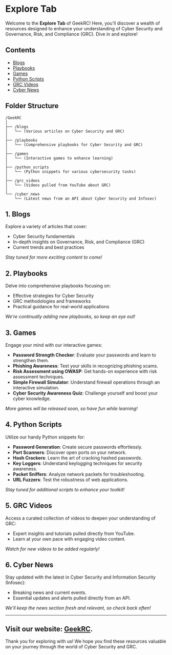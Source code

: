 
# Explore Tab

Welcome to the **Explore Tab** of GeekRC! Here, you'll discover a wealth of resources designed to enhance your understanding of Cyber Security and Governance, Risk, and Compliance (GRC). Dive in and explore!

## Contents
- [Blogs](#blogs)
- [Playbooks](#playbooks)
- [Games](#games)
- [Python Scripts](#python-scripts)
- [GRC Videos](#grc-videos)
- [Cyber News](#cyber-news)

## Folder Structure
```
/GeekRC
│
├── /blogs
│   └── (Various articles on Cyber Security and GRC)
│
├── /playbooks
│   └── (Comprehensive playbooks for Cyber Security and GRC)
│
├── /games
│   └── (Interactive games to enhance learning)
│
├── /python_scripts
│   └── (Python snippets for various cybersecurity tasks)
│
├── /grc_videos
│   └── (Videos pulled from YouTube about GRC)
│
└── /cyber_news
    └── (Latest news from an API about Cyber Security and Infosec)
```

## 1. Blogs
Explore a variety of articles that cover:
- Cyber Security fundamentals
- In-depth insights on Governance, Risk, and Compliance (GRC)
- Current trends and best practices

*Stay tuned for more exciting content to come!*

## 2. Playbooks
Delve into comprehensive playbooks focusing on:
- Effective strategies for Cyber Security
- GRC methodologies and frameworks
- Practical guidance for real-world applications

*We’re continually adding new playbooks, so keep an eye out!*

## 3. Games
Engage your mind with our interactive games:
- **Password Strength Checker**: Evaluate your passwords and learn to strengthen them.
- **Phishing Awareness**: Test your skills in recognizing phishing scams.
- **Risk Assessment using OWASP**: Get hands-on experience with risk assessment techniques.
- **Simple Firewall Simulator**: Understand firewall operations through an interactive simulation.
- **Cyber Security Awareness Quiz**: Challenge yourself and boost your cyber knowledge.

*More games will be released soon, so have fun while learning!*

## 4. Python Scripts
Utilize our handy Python snippets for:
- **Password Generation**: Create secure passwords effortlessly.
- **Port Scanners**: Discover open ports on your network.
- **Hash Crackers**: Learn the art of cracking hashed passwords.
- **Key Loggers**: Understand keylogging techniques for security awareness.
- **Packet Sniffers**: Analyze network packets for troubleshooting.
- **URL Fuzzers**: Test the robustness of web applications.

*Stay tuned for additional scripts to enhance your toolkit!*

## 5. GRC Videos
Access a curated collection of videos to deepen your understanding of GRC:
- Expert insights and tutorials pulled directly from YouTube.
- Learn at your own pace with engaging video content.

*Watch for new videos to be added regularly!*

## 6. Cyber News
Stay updated with the latest in Cyber Security and Information Security (Infosec):
- Breaking news and current events.
- Essential updates and alerts pulled directly from an API.

*We’ll keep the news section fresh and relevant, so check back often!*

---

## Visit our website: [GeekRC](https://khaleelsyed8.github.io/GeekRC/).

Thank you for exploring with us! We hope you find these resources valuable on your journey through the world of Cyber Security and GRC.
